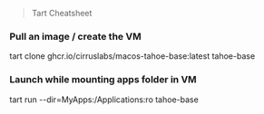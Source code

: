 
> Tart Cheatsheet

### Pull an image / create the VM
tart clone ghcr.io/cirruslabs/macos-tahoe-base:latest tahoe-base


### Launch while mounting apps folder in VM
tart run --dir=MyApps:/Applications:ro tahoe-base
